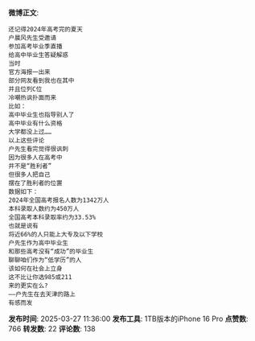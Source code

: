 **微博正文**: 
```
还记得2024年高考完的夏天
户晨风先生受邀请
参加高考毕业季直播
给高中毕业生答疑解惑
当时
官方海报一出来
部分网友看到我也在其中
并且位列C位
冷嘲热讽扑面而来
比如：
高中毕业生也指导别人了
高中毕业有什么资格
大学都没上过……
以上这些评论
户先生看完觉得很讽刺
因为很多人在高考中
并不是“胜利者”
但很多人把自己
摆在了胜利者的位置
数据如下：
2024年全国高考报名人数为1342万人
本科录取人数约为450万人
全国高考本科录取率约为33.53%
也就是说有
将近66%的人只能上大专及以下学校
户先生作为高中毕业生
和那些高考没有“成功”的毕业生
聊聊咱们作为“低学历”的人
该如何在社会上立身
这不比让你选985或211
来的更实在么?
——户先生在去天津的路上
有感而发
```
**发布时间**: 2025-03-27 11:36:00
**发布工具**: 1TB版本的iPhone 16 Pro
**点赞数**: 766
**转发数**: 22
**评论数**: 138
